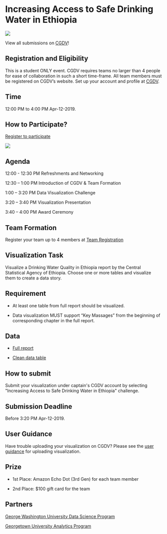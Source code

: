 # Increasing Access to Safe Drinking Water in Ethiopia

![](https://cgdv.github.io/challenges/Drinking-Water-Quality-in-Ethiopia/photo.jpg)

View all submissions on [CGDV](https://www.centerforglobaldata.org/viz-challenge)!

## Registration and Eligibility

This is a student ONLY event. CGDV requires teams no larger than 4 people for ease of collaboration in such a short time-frame. All team members must be registered on CGDV’s website. Set up your account and profile at [CGDV](https://www.centerforglobaldata.org/authentication/signup).

## Time

12:00 PM to 4:00 PM Apr-12-2019.

## How to Participate?

[Register to participate](https://www.eventbrite.com/e/cgdv-data-visualization-challenge-tickets-59229510059)

![](https://cgdv.github.io/challenges/Drinking-Water-Quality-in-Ethiopia/post.jpg)

## Agenda

12:00 - 12:30 PM Refreshments and Networking

12:30 – 1:00 PM Introduction of CGDV & Team Formation

1:00 – 3:20 PM Data Visualization Challenge

3:20 – 3:40 PM Visualization Presentation

3:40 – 4:00 PM Award Ceremony

## Team Formation 

Register your team up to 4 members at [Team Registration](https://forms.gle/ivGWb2EQkb5CdjSG6)

## Visualization Task

Visualize a Drinking Water Quality in Ethiopia report by the Central Statistical Agency of Ethiopia. Choose one or more tables and visualize them to create a data story.

## Requirement 

* At least one table from full report should be visualized.

* Data visualization MUST support “Key Massages” from the beginning of corresponding chapter in the full report. 

## Data

* [Full report](https://cgdv.github.io/challenges/Drinking-Water-Quality-in-Ethiopia/report/Drinking-water-quality-ethiopia-ESS-2016.pdf )

* [Clean data table](https://github.com/CGDV/CGDV.github.io/tree/master/challenges/Drinking-Water-Quality-in-Ethiopia/data )

## How to submit 

Submit your visualization under captain's CGDV account by selecting "Increasing Access to Safe Drinking Water in Ethiopia" challenge.

## Submission Deadline

Before 3:20 PM Apr-12-2019.

## User Guidance

Have trouble uploading your visualization on CGDV? Please see the [user guidance](https://cgdv.github.io/userGuidance/) for uploading visualization. 

## Prize

* 1st Place: Amazon Echo Dot (3rd Gen) for each team member

* 2nd Place: $100 gift card for the team

## Partners 

[George Washington University Data Science Program](https://datasci.columbian.gwu.edu/)

[Georgetown University Analytics Program](https://analytics.georgetown.edu/)